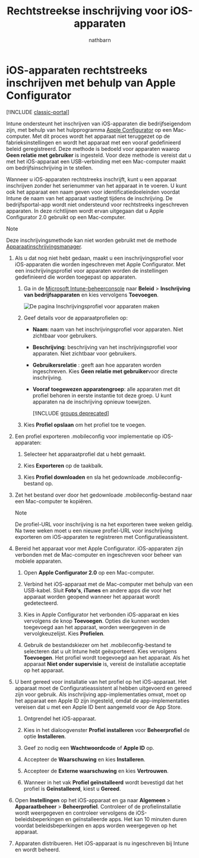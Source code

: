 ﻿---
title: Rechtstreekse inschrijving voor iOS-apparaten
description: Gebruik het hulpprogramma Apple Configurator om iOS-apparaten in bedrijfseigendom rechtstreeks in te schrijven met een vooraf gedefinieerde beleid door ze via een USB-poort verbinding te laten maken met een Mac-computer.
keywords: ''
author: nathbarn
ms.author: nathbarn
manager: dougeby
ms.date: 01/29/2017
ms.topic: article
ms.prod: ''
ms.service: microsoft-intune
ms.technology: ''
ms.assetid: a692b90c-72ae-47d1-ba9c-67a2e2576cc2
ROBOTS: NOINDEX,NOFOLLOW
ms.reviewer: dagerrit
ms.suite: ems
ms.custom: intune-classic
ms.openlocfilehash: c4c98c6b279ecc99d2220a7e5071a1f92af1ea8b
ms.sourcegitcommit: 5eba4bad151be32346aedc7cbb0333d71934f8cf
ms.translationtype: HT
ms.contentlocale: nl-NL
ms.lasthandoff: 04/16/2018
---
# <a name="directly-enroll-ios-devices-by-using-apple-configurator"></a>iOS-apparaten rechtstreeks inschrijven met behulp van Apple Configurator

[!INCLUDE [classic-portal](../includes/classic-portal.md)]

Intune ondersteunt het inschrijven van iOS-apparaten die bedrijfseigendom zijn, met behulp van het hulpprogramma [Apple Configurator](http://go.microsoft.com/fwlink/?LinkId=518017) op een Mac-computer. Met dit proces wordt het apparaat niet teruggezet op de fabrieksinstellingen en wordt het apparaat met een vooraf gedefinieerd beleid geregistreerd. Deze methode is bedoeld voor apparaten waarop **Geen relatie met gebruiker** is ingesteld. Voor deze methode is vereist dat u met het iOS-apparaat een USB-verbinding met een Mac-computer maakt om bedrijfsinschrijving in te stellen.

Wanneer u iOS-apparaten rechtstreeks inschrijft, kunt u een apparaat inschrijven zonder het serienummer van het apparaat in te voeren. U kunt ook het apparaat een naam geven voor identificatiedoeleinden voordat Intune de naam van het apparaat vastlegt tijdens de inschrijving. De bedrijfsportal-app wordt niet ondersteund voor rechtstreeks ingeschreven apparaten. In deze richtlijnen wordt ervan uitgegaan dat u Apple Configurator 2.0 gebruikt op een Mac-computer.

>[!NOTE]
>Deze inschrijvingsmethode kan niet worden gebruikt met de methode [Apparaatinschrijvingsmanager](enroll-corporate-owned-devices-with-the-device-enrollment-manager-in-microsoft-intune.md).

1. Als u dat nog niet hebt gedaan, maakt u een inschrijvingsprofiel voor iOS-apparaten die worden ingeschreven met Apple Configurator. Met een inschrijvingsprofiel voor apparaten worden de instellingen gedefinieerd die worden toegepast op apparaten.

   1. Ga in de [Microsoft Intune-beheerconsole](https://manage.microsoft.com) naar **Beleid** &gt; **Inschrijving van bedrijfsapparaten** en kies vervolgens **Toevoegen**.

      ![De pagina Inschrijvingsprofiel voor apparaten maken](../media/pol-sa-corp-enroll.png)

   2. Geef details voor de apparaatprofielen op:

      - **Naam**: naam van het inschrijvingsprofiel voor apparaten. Niet zichtbaar voor gebruikers.

      - **Beschrijving**: beschrijving van het inschrijvingsprofiel voor apparaten. Niet zichtbaar voor gebruikers.

      - **Gebruikersrelatie** : geeft aan hoe apparaten worden ingeschreven. Kies **Geen relatie met gebruiker**voor directe inschrijving.

      - **Vooraf toegewezen apparatengroep**: alle apparaten met dit profiel behoren in eerste instantie tot deze groep. U kunt apparaten na de inschrijving opnieuw toewijzen.

        [!INCLUDE [groups deprecated](../includes/group-deprecation.md)]


   3. Kies **Profiel opslaan** om het profiel toe te voegen.

2. Een profiel exporteren .mobileconfig voor implementatie op iOS-apparaten:

   1.   Selecteer het apparaatprofiel dat u hebt gemaakt.

   2.   Kies **Exporteren** op de taakbalk.

   3.   Kies **Profiel downloaden** en sla het gedownloade .mobileconfig-bestand op.

3. Zet het bestand over door het gedownloade .mobileconfig-bestand naar een Mac-computer te kopiëren.
   > [!NOTE]
   > De profiel-URL voor inschrijving is na het exporteren twee weken geldig. Na twee weken moet u een nieuwe profiel-URL voor inschrijving exporteren om iOS-apparaten te registreren met Configuratieassistent.

4. Bereid het apparaat voor met Apple Configurator. iOS-apparaten zijn verbonden met de Mac-computer en ingeschreven voor beheer van mobiele apparaten.

   1.  Open **Apple Configurator 2.0** op een Mac-computer.

   2.  Verbind het iOS-apparaat met de Mac-computer met behulp van een USB-kabel. Sluit **Foto's**, **iTunes** en andere apps die voor het apparaat worden geopend wanneer het apparaat wordt gedetecteerd.

   3.  Kies in Apple Configurator het verbonden iOS-apparaat en kies vervolgens de knop **Toevoegen**. Opties die kunnen worden toegevoegd aan het apparaat, worden weergegeven in de vervolgkeuzelijst. Kies **Profielen**.

   4.  Gebruik de bestandskiezer om het .mobileconfig-bestand te selecteren dat u uit Intune hebt geëxporteerd. Kies vervolgens **Toevoegen**. Het profiel wordt toegevoegd aan het apparaat.  Als het apparaat **Niet onder supervisie** is, vereist de installatie acceptatie op het apparaat.

5. U bent gereed voor installatie van het profiel op het iOS-apparaat. Het apparaat moet de Configuratieassistent al hebben uitgevoerd en gereed zijn voor gebruik. Als inschrijving app-implementaties omvat, moet op het apparaat een Apple ID zijn ingesteld, omdat de app-implementaties vereisen dat u met een Apple ID bent aangemeld voor de App Store.

   1.  Ontgrendel het iOS-apparaat.

   2.  Kies in het dialoogvenster **Profiel installeren** voor **Beheerprofiel** de optie **Installeren**.

   3.  Geef zo nodig een **Wachtwoordcode** of **Apple ID** op.

   4.  Accepteer de **Waarschuwing** en kies **Installeren**.

   5.  Accepteer de **Externe waarschuwing** en kies **Vertrouwen**.

   6.  Wanneer in het vak **Profiel geïnstalleerd** wordt bevestigd dat het profiel is **Geïnstalleerd**, kiest u **Gereed**.

6. Open **Instellingen** op het iOS-apparaat en ga naar **Algemeen** &gt; **Apparaatbeheer** &gt; **Beheerprofiel**. Controleer of de profielinstallatie wordt weergegeven en controleer vervolgens de iOS-beleidsbeperkingen en geïnstalleerde apps. Het kan 10 minuten duren voordat beleidsbeperkingen en apps worden weergegeven op het apparaat.

7. Apparaten distribueren. Het iOS-apparaat is nu ingeschreven bij Intune en wordt beheerd.
